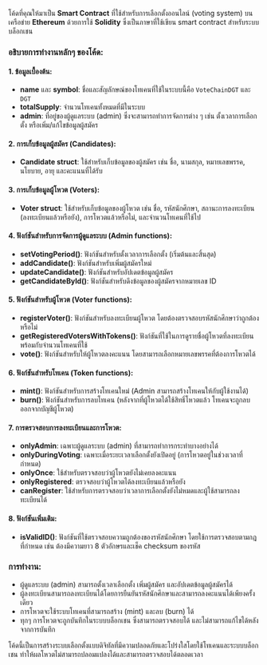 โค้ดที่คุณให้มาเป็น **Smart Contract** ที่ใช้สำหรับการเลือกตั้งออนไลน์ (voting system) บนเครือข่าย **Ethereum** ด้วยการใช้ **Solidity** ซึ่งเป็นภาษาที่ใช้เขียน smart contract สำหรับระบบบล็อกเชน

### อธิบายการทำงานหลักๆ ของโค้ด:

#### 1. **ข้อมูลเบื้องต้น**:
   - **name** และ **symbol**: ชื่อและสัญลักษณ์ของโทเคนที่ใช้ในระบบนี้คือ `VoteChainDGT` และ `DGT`
   - **totalSupply**: จำนวนโทเคนทั้งหมดที่มีในระบบ
   - **admin**: ที่อยู่ของผู้ดูแลระบบ (admin) ซึ่งจะสามารถทำการจัดการต่าง ๆ เช่น ตั้งเวลาการเลือกตั้ง หรือเพิ่ม/แก้ไขข้อมูลผู้สมัคร

#### 2. **การเก็บข้อมูลผู้สมัคร (Candidates)**:
   - **Candidate struct**: ใช้สำหรับเก็บข้อมูลของผู้สมัคร เช่น ชื่อ, นามสกุล, หมายเลขพรรค, นโยบาย, อายุ และคะแนนที่ได้รับ

#### 3. **การเก็บข้อมูลผู้โหวต (Voters)**:
   - **Voter struct**: ใช้สำหรับเก็บข้อมูลของผู้โหวต เช่น ชื่อ, รหัสนักศึกษา, สถานะการลงทะเบียน (ลงทะเบียนแล้วหรือยัง), การโหวตแล้วหรือไม่, และจำนวนโทเคนที่ใช้ไป

#### 4. **ฟังก์ชันสำหรับการจัดการผู้ดูแลระบบ (Admin functions)**:
   - **setVotingPeriod()**: ฟังก์ชันสำหรับตั้งเวลาการเลือกตั้ง (เริ่มต้นและสิ้นสุด)
   - **addCandidate()**: ฟังก์ชันสำหรับเพิ่มผู้สมัครใหม่
   - **updateCandidate()**: ฟังก์ชันสำหรับอัปเดตข้อมูลผู้สมัคร
   - **getCandidateById()**: ฟังก์ชันสำหรับดึงข้อมูลของผู้สมัครจากหมายเลข ID

#### 5. **ฟังก์ชันสำหรับผู้โหวต (Voter functions)**:
   - **registerVoter()**: ฟังก์ชันสำหรับลงทะเบียนผู้โหวต โดยต้องตรวจสอบรหัสนักศึกษาว่าถูกต้องหรือไม่
   - **getRegisteredVotersWithTokens()**: ฟังก์ชันที่ใช้ในการดูรายชื่อผู้โหวตที่ลงทะเบียนพร้อมกับจำนวนโทเคนที่ใช้
   - **vote()**: ฟังก์ชันสำหรับให้ผู้โหวตลงคะแนน โดยสามารถเลือกหมายเลขพรรคที่ต้องการโหวตได้

#### 6. **ฟังก์ชันสำหรับโทเคน (Token functions)**:
   - **mint()**: ฟังก์ชันสำหรับการสร้างโทเคนใหม่ (Admin สามารถสร้างโทเคนให้กับผู้ใช้งานได้)
   - **burn()**: ฟังก์ชันสำหรับการลบโทเคน (หลังจากที่ผู้โหวตได้ใช้สิทธิ์โหวตแล้ว โทเคนจะถูกลบออกจากบัญชีผู้โหวต)

#### 7. **การตรวจสอบการลงทะเบียนและการโหวต**:
   - **onlyAdmin**: เฉพาะผู้ดูแลระบบ (admin) ที่สามารถทำการกระทำบางอย่างได้
   - **onlyDuringVoting**: เฉพาะเมื่อระยะเวลาเลือกตั้งยังเปิดอยู่ (การโหวตอยู่ในช่วงเวลาที่กำหนด)
   - **onlyOnce**: ใช้สำหรับตรวจสอบว่าผู้โหวตยังไม่เคยลงคะแนน
   - **onlyRegistered**: ตรวจสอบว่าผู้โหวตได้ลงทะเบียนแล้วหรือยัง
   - **canRegister**: ใช้สำหรับการตรวจสอบว่าเวลาการเลือกตั้งยังไม่หมดและผู้ใช้สามารถลงทะเบียนได้

#### 8. **ฟังก์ชันเพิ่มเติม**:
   - **isValidID()**: ฟังก์ชันที่ใช้ตรวจสอบความถูกต้องของรหัสนักศึกษา โดยใช้การตรวจสอบตามกฎที่กำหนด เช่น ต้องมีความยาว 8 ตัวอักษรและเช็ค checksum ของรหัส

### การทำงาน:
- ผู้ดูแลระบบ (admin) สามารถตั้งเวลาเลือกตั้ง เพิ่มผู้สมัคร และอัปเดตข้อมูลผู้สมัครได้
- ผู้ลงทะเบียนสามารถลงทะเบียนได้โดยการยืนยันรหัสนักศึกษาและสามารถลงคะแนนได้เพียงครั้งเดียว
- การโหวตจะใช้ระบบโทเคนที่สามารถสร้าง (mint) และลบ (burn) ได้
- ทุกๆ การโหวตจะถูกบันทึกในระบบบล็อกเชน ซึ่งสามารถตรวจสอบได้ และไม่สามารถแก้ไขได้หลังจากการบันทึก

โค้ดนี้เป็นการสร้างระบบเลือกตั้งแบบดิจิทัลที่มีความปลอดภัยและโปร่งใสโดยใช้โทเคนและระบบบล็อกเชน ทำให้ผลโหวตไม่สามารถปลอมแปลงได้และสามารถตรวจสอบได้ตลอดเวลา
